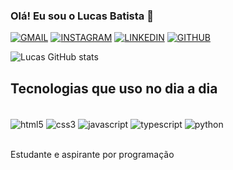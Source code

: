 
### Olá! Eu sou o Lucas Batista 👋

[![GMAIL](https://img.shields.io/badge/Gmail-D14836?style=for-the-badge&logo=gmail&logoColor=white)](https://criarmeulink.com.br/u/1721309667)
[![INSTAGRAM](https://img.shields.io/badge/Instagram-E4405F?style=for-the-badge&logo=instagram&logoColor=white)](https://www.instagram.com/oliveir4rzz/)
[![LINKEDIN](https://img.shields.io/badge/LinkedIn-0077B5?style=for-the-badge&logo=linkedin&logoColor=white)](https://br.linkedin.com/in/lucas-batista-de-oliveira-b49a692bb?original_referer=https%3A%2F%2Fwww.google.com%2F)
[![GITHUB](https://img.shields.io/badge/GitHub-100000?style=for-the-badge&logo=github&logoColor=white)](https://github.com/lucasbatista21)

![Lucas GitHub stats](https://github-readme-stats.vercel.app/api?username=lucasbatista21&show_icons=true&theme=dracula&locale=pt-br)

## Tecnologias que uso no dia a dia

<div style="display: inline_block"></br>
<img align="center" alt="html5" src="https://img.shields.io/badge/HTML5-E34F26?style=for-the-badge&logo=html5&logoColor=white">
<img align="center" alt="css3" src="https://img.shields.io/badge/CSS3-1572B6?style=for-the-badge&logo=css3&logoColor=white">
<img align="center" alt="javascript" src="https://img.shields.io/badge/JavaScript-F7DF1E?style=for-the-badge&logo=javascript&logoColor=black">
<img align="center" alt="typescript" src="https://img.shields.io/badge/TypeScript-007ACC?style=for-the-badge&logo=typescript&logoColor=white">
<img align="center" alt="python" src="https://img.shields.io/badge/Python-14354C?style=for-the-badge&logo=python&logoColor=white">
</div></br>

Estudante e aspirante por programação






